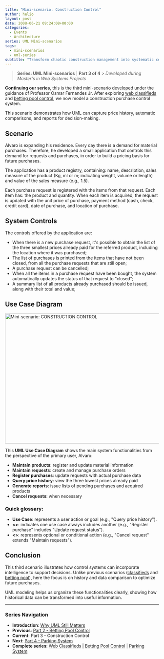 ```yaml
---
title: "Mini-scenario: Construction Control"
author: helio
layout: post
date: 2008-06-21 09:24:08+00:00
categories:
  - Events
  - Architecture
series: UML Mini-scenarios
tags:
  - mini-scenarios
  - uml-series
subtitle: "Transform chaotic construction management into systematic control—explore UML modeling for tracking materials, comparing supplier prices, managing inventory, and ensuring project transparency from planning to completion"
---
```


> **Series: UML Mini-scenarios** | **Part 3 of 4** > _Developed during Master's in Web Systems Projects_

**Continuing our series**, this is the third mini-scenario developed under the guidance of Professor Osmar Fernandes Jr. After exploring [web classifieds](../2008-06-13-minicenario-classificados-na-web/) and [betting pool control](../2008-06-17-minicenario-controle-de-bolao/), we now model a construction purchase control system.

This scenario demonstrates how UML can capture price history, automatic comparisons, and reports for decision-making.

## Scenario

Alvaro is expanding his residence. Every day there is a demand for material purchases. Therefore, he developed a small application that controls this demand for requests and purchases, in order to build a pricing basis for future purchases.

The application has a product registry, containing: name, description, sales measure of the product (Kg, ml or m; indicating weight, volume or length) and value of the sales measure (e.g., 1.5).

Each purchase request is registered with the items from that request. Each item has: the product and quantity. When each item is acquired, the request is updated with the unit price of purchase, payment method (cash, check, credit card), date of purchase, and location of purchase.

## System Controls

The controls offered by the application are:

- When there is a new purchase request, it's possible to obtain the list of the three smallest prices already paid for the referred product, including the location where it was purchased;
- The list of purchases is printed from the items that have not been closed, from all the purchase requests that are still open;
- A purchase request can be cancelled;
- When all the items in a purchase request have been bought, the system automatically updates the status of that request to "closed";
- A summary list of all products already purchased should be issued, along with their total and value;

## Use Case Diagram

<img src="/uploads/2008/07/controle-de-obras.png" alt="Mini-scenario: CONSTRUCTION CONTROL" height="426" width="642" />

This **UML Use Case Diagram** shows the main system functionalities from the perspective of the primary user, Alvaro:

- **Maintain products**: register and update material information
- **Maintain requests**: create and manage purchase orders
- **Register purchases**: update requests with actual purchase data
- **Query price history**: view the three lowest prices already paid
- **Generate reports**: issue lists of pending purchases and acquired products
- **Cancel requests**: when necessary

### Quick glossary:

- **Use Case**: represents a user action or goal (e.g., "Query price history").
- **<<include>>**: indicates one use case always includes another (e.g., "Register purchase" includes "Update request status").
- **<<extend>>**: represents optional or conditional action (e.g., "Cancel request" extends "Maintain requests").

## Conclusion

This third scenario illustrates how control systems can incorporate intelligence to support decisions. Unlike previous scenarios ([classifieds](../2008-06-13-minicenario-classificados-na-web/) and [betting pool](../2008-06-17-minicenario-controle-de-bolao/)), here the focus is on history and data comparison to optimize future purchases.

UML modeling helps us organize these functionalities clearly, showing how historical data can be transformed into useful information.

---

### **Series Navigation**

- **Introduction**: [Why UML Still Matters](../2008-06-10-uml-introduction-use-case-series/)
- **Previous**: [Part 2 - Betting Pool Control](../2008-06-17-minicenario-controle-de-bolao/)
- **Current**: Part 3 - Construction Control
- **Next**: [Part 4 - Parking System](../2008-06-25-diagrama-de-casos-de-uso-estacionamento/)
- **Complete series**: [Web Classifieds](../2008-06-13-minicenario-classificados-na-web/) | [Betting Pool Control](../2008-06-17-minicenario-controle-de-bolao/) | [Parking System](../2008-06-25-diagrama-de-casos-de-uso-estacionamento/)
